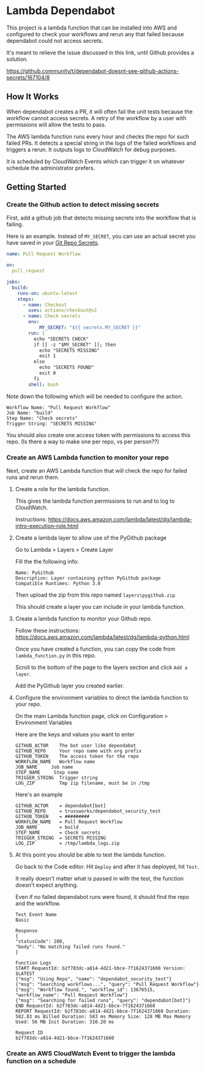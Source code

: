 # Lambda Dependabot

This project is a lambda function that can be installed into AWS and configured to check your workflows and rerun any that failed because dependabot could not access secrets.

It's meant to relieve the issue discussed in this link, until Github provides a solution.

<https://github.community/t/dependabot-doesnt-see-github-actions-secrets/167104/8>

## How It Works

When dependabot creates a PR, it will often fail the unit tests because the workflow cannot access secrets. A retry of the workflow by a user with permissions will allow the tests to pass.

The AWS lambda function runs every hour and checks the repo for such failed PRs. It detects a special string in the logs of the failed workflows and triggers a rerun. It outputs logs to CloudWatch for debug purposes.

It is scheduled by CloudWatch Events which can trigger it on whatever schedule the administrator prefers.

## Getting Started

### Create the Github action to detect missing secrets

First, add a github job that detects missing secrets into the workflow that is failing.

Here is an example. Instead of `MY_SECRET`, you can use an actual secret you have saved in your [Git Repo Secrets](https://docs.github.com/en/actions/security-guides/encrypted-secrets).

```yaml
name: Pull Request Workflow

on:
  pull_request

jobs:
  build:
    runs-on: ubuntu-latest
    steps:
      - name: Checkout
        uses: actions/checkout@v2
      - name: Check secrets
        env: 
            MY_SECRET: "${{ secrets.MY_SECRET }}"
        run: |
          echo "SECRETS CHECK"
          if [[ -z "$MY_SECRET" ]]; then
            echo "SECRETS MISSING"
            exit 1
          else
            echo "SECRETS FOUND"
            exit 0
          fi 
        shell: bash
```

Note down the following which will be needed to configure the action.

```
Workflow Name: "Pull Request Workflow"
Job Name: "build"
Step Name: "Check secrets"
Trigger String: "SECRETS MISSING"
```

You should also create one access token with permissions to access this repo.
(Is there a way to make one per repo, vs per person??)

### Create an AWS Lambda function to monitor your repo

Next, create an AWS Lambda function that will check the repo for failed runs and rerun them.

1. Create a role for the lambda function.

    This gives the lambda function permissions to run and to log to CloudWatch.

    Instructions: <https://docs.aws.amazon.com/lambda/latest/dg/lambda-intro-execution-role.html>

2. Create a lambda layer to allow use of the PyGithub package

   Go to Lambda > Layers > Create Layer

   Fill the the following info:

   ```text
   Name: PyGithub
   Description: Layer containing python PyGithub package
   Compatible Runtimes: Python 3.8
   ```

   Then upload the zip from this repo named `layers\pygithub.zip`

   This should create a layer you can include in your lambda function.

3. Create a lambda function to monitor your Github repo.

    Follow these instructions: <https://docs.aws.amazon.com/lambda/latest/dg/lambda-python.html>

    Once you have created a function, you can copy the code from `lambda_function.py` in this repo.

    Scroll to the bottom of the page to the layers section and click `Add a layer`.

    Add the PyGithub layer you created earlier.

4. Configure the environment variables to direct the lambda function to your repo.

    On the main Lambda function page, click on Configuration > Environment Variables

    Here are the keys and values you want to enter

    ```text
    GITHUB_ACTOR    The bot user like dependabot
    GITHUB_REPO     Your repo name with org prefix
    GITHUB_TOKEN    The access token for the repo
    WORKFLOW_NAME   Workflow name
    JOB_NAME     Job name
    STEP_NAME     Step name
    TRIGGER_STRING  Trigger string
    LOG_ZIP         Tmp zip filename, must be in /tmp
    ```

    Here's an example

    ```text
    GITHUB_ACTOR    = dependabot[bot]
    GITHUB_REPO     = trussworks/dependabot_security_test
    GITHUB_TOKEN    = #########
    WORKFLOW_NAME   = Pull Request Workflow    
    JOB_NAME        = build
    STEP_NAME       = Check secrets
    TRIGGER_STRING  = SECRETS MISSING
    LOG_ZIP         = /tmp/lambda_logs.zip
    ```

5. At this point you should be able to test the lambda function.

    Go back to the Code editor. Hit `Deploy` and after it has deployed, hit `Test`.

    It really doesn't matter what is passed in with the test, the function doesn't expect anything.

    Even if no failed dependabot runs were found, it should find the repo and the workflow.

    ```
    Test Event Name
    Basic

    Response
    {
    "statusCode": 200,
    "body": "No matching failed runs found."
    }

    Function Logs
    START RequestId: b2f783dc-a814-4d21-bbce-7f1624371660 Version: $LATEST
    {"msg": "Using Repo", "name": "dependabot_security_test"}
    {"msg": "Searching workflows...", "query": "Pull Request Workflow"}
    {"msg": "Workflow found.", "workflow_id": 13676515, "workflow_name": "Pull Request Workflow"}
    {"msg": "Searching for failed runs", "query": "dependabot[bot]"}
    END RequestId: b2f783dc-a814-4d21-bbce-7f1624371660
    REPORT RequestId: b2f783dc-a814-4d21-bbce-7f1624371660 Duration: 582.83 ms Billed Duration: 583 ms Memory Size: 128 MB Max Memory Used: 56 MB Init Duration: 310.20 ms

    Request ID
    b2f783dc-a814-4d21-bbce-7f1624371660    
    ```

### Create an AWS CloudWatch Event to trigger the lambda function on a schedule
